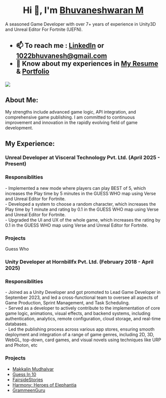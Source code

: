 


<br/>
<br/>
<h1 align="center">Hi 👋, I'm <a href=https://www.linkedin.com/in/bhuvaneshwaran-m-76588563/" target="_blank"> Bhuvaneshwaran M </a> </h1>
<p align="centre"> A seasoned Game Developer with over 7+ years of experience in Unity3D and Unreal Editor For Fortnite (UEFN).

<h2 align="centre">
  
- 📫 To reach me : [LinkedIn](linkedin.com/in/bhuvaneshwaran-m-76588563) or **1022bhuvanesh@gmail.com**
- 📄 Know about my experiences in [ My Resume ](https://github.com/bhuvanesh22/bhuvanesh22/blob/b4d8f2037983873c5b472ed5db6adf2d22cc07eb/Bhuvanesh_Resume_7YOE.pdf) & [Portfolio](1022bhuvanesh.wixsite.com/portfolio)
  
<a href="https://github.com/ryo-ma/github-profile-trophy"><img src = "https://github-profile-trophy.vercel.app/?username=bhuvanesh22&theme=dracula"></a>
 </h2>

<h2 align="left"> About Me: </h2> 
<p align="left">  My strengths include advanced game logic, API integration, and comprehensive game publishing. I am committed to continuous improvement and innovation in the rapidly evolving field of game development.

<h2 align="left"> My Experience: </h2> 
<h3 align="centre">  Unreal Developer at Visceral Technology Pvt. Ltd. (April 2025 - Present) </h3>
<h3 align="left"> Responsiblities </h3>
<p align="left"> -  Implemented a new mode where players can play BEST of 5, which increases the Play time by 5
 minutes in the GUESS WHO map using Verse and Unreal Editor for Fortnite.<br/>
  -  Developed a system to choose a random character, which increases the Play time by 1 minute and rating by 0.1 in the GUESS WHO map using Verse and Unreal Editor for Fortnite.<br/>
  -  Upgraded the UI and UX of the whole game, which increases the rating by 0.1 in the GUESS WHO map using Verse and Unreal Editor for Fortnite.
<h3 align="left"> Projects </h3>
<p align="left"> Guess Who
<h3 align="centre"> Unity Developer at Hornbillfx Pvt. Ltd. (February 2018 - April 2025) </h3>
<h3 align="left"> Responsiblities </h3>
<p align="left"> -  Joined as a Unity Developer and got promoted to Lead Game Developer in September 2023, and led a cross-functional team to oversee all aspects of Game Production, Sprint Management, and Task Scheduling.<br/>
  -  Served as a developer to actively contribute to the implementation of core game logic, animations, visual effects, and backend systems, including authentication, analytics, remote configuration, cloud storage, and real-time databases.<br/>
  -  Led the publishing process across various app stores, ensuring smooth deployment and integration of a range of game genres, including 2D, 3D, WebGL, top-down, card games, and visual novels using techniques like URP and Photon, etc </p>
<h3 align="left"> Projects </h3>

 - [ Makkalin Mudhalvar ](https://play.google.com/store/apps/details?id=com.thepenindia.namadhu_dravidam&hl=en_IN)
 - [ Guess In 10 ](https://play.google.com/store/apps/details?id=com.skillmatics.guessin10&hl=en)
 - [ FairsideStories](https://fairside-stories.en.softonic.com/android)
 - [ Harmony: Heroes of Elephantia](https://play.google.com/store/apps/details?id=com.CincinnatiZoo.Harmony&hl=en_IN)
 - [ GrammeenGuru](https://play.google.com/store/apps/details?id=com.GrameenFoundation.GrameenGuru&hl=en_IN)
 
